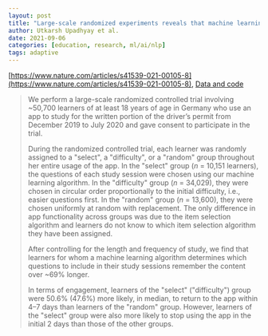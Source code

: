 ```yaml
---
layout: post
title: "Large-scale randomized experiments reveals that machine learning-based instruction helps people memorize more effectively"
author: Utkarsh Upadhyay et al.
date: 2021-09-06
categories: [education, research, ml/ai/nlp]
tags: adaptive
---
```


[https://www.nature.com/articles/s41539-021-00105-8](https://www.nature.com/articles/s41539-021-00105-8), [Data and code](https://github.com/Networks-Learning/spaced-selection)

> We perform a large-scale randomized controlled trial involving ~50,700 learners of at least 18 years of age in Germany who use an app to study for the written portion of the driver’s permit from December 2019 to July 2020 and gave consent to participate in the trial.
>
> During the randomized controlled trial, each learner was randomly assigned to a "select", a "difficulty", or a "random" group throughout her entire usage of the app. In the "select" group (*n* = 10,151 learners), the questions of each study session were chosen using our machine learning algorithm. In the "difficulty" group (*n* = 34,029), they were chosen in circular order proportionally to the initial difficulty, i.e., easier questions first. In the "random" group (*n* = 13,600), they were chosen uniformly at random with replacement. The only difference in app functionality across groups was due to the item selection algorithm and learners do not know to which item selection algorithm they have been assigned.
>
> After controlling for the length and frequency of study, we find that learners for whom a machine learning algorithm determines which questions to include in their study sessions remember the content over ~69% longer.
>
> In terms of engagement, learners of the "select" ("difficulty") group were 50.6% (47.6%) more likely, in median, to return to the app within 4–7 days than learners of the "random" group. However, learners of the "select" group were also more likely to stop using the app in the initial 2 days than those of the other groups.
